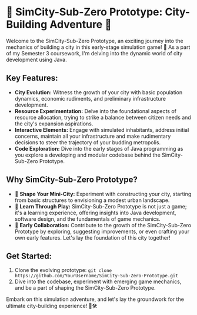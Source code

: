 # 🚀 SimCity-Sub-Zero Prototype: City-Building Adventure 🌆

Welcome to the SimCity-Sub-Zero Prototype, an exciting journey into the mechanics of building a city in this early-stage simulation game! 🌟 As a part of my Semester 3 coursework, I'm delving into the dynamic world of city development using Java.

## Key Features:

- **City Evolution:** Witness the growth of your city with basic population dynamics, economic rudiments, and preliminary infrastructure development.
- **Resource Experimentation:** Delve into the foundational aspects of resource allocation, trying to strike a balance between citizen needs and the city's expansion aspirations.
- **Interactive Elements:** Engage with simulated inhabitants, address initial concerns, maintain all your infrastructure and make rudimentary decisions to steer the trajectory of your budding metropolis.
- **Code Exploration:** Dive into the early stages of Java programming as you explore a developing and modular codebase behind the SimCity-Sub-Zero Prototype.

## Why SimCity-Sub-Zero Prototype?

- 🌇 **Shape Your Mini-City:** Experiment with constructing your city, starting from basic structures to envisioning a modest urban landscape.
- 🧠 **Learn Through Play:** SimCity-Sub-Zero Prototype is not just a game; it's a learning experience, offering insights into Java development, software design, and the fundamentals of game mechanics.
- 🤝 **Early Collaboration:** Contribute to the growth of the SimCity-Sub-Zero Prototype by exploring, suggesting improvements, or even crafting your own early features. Let's lay the foundation of this city together!

## Get Started:

1. Clone the evolving prototype: `git clone https://github.com/YourUsername/SimCity-Sub-Zero-Prototype.git`
2. Dive into the codebase, experiment with emerging game mechanics, and be a part of shaping the SimCity-Sub-Zero Prototype.

Embark on this simulation adventure, and let's lay the groundwork for the ultimate city-building experience! 🌃🛠️
